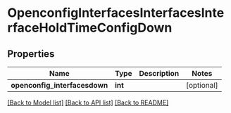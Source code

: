 # OpenconfigInterfacesInterfacesInterfaceHoldTimeConfigDown

## Properties
Name | Type | Description | Notes
------------ | ------------- | ------------- | -------------
**openconfig_interfacesdown** | **int** |  | [optional] 

[[Back to Model list]](../README.md#documentation-for-models) [[Back to API list]](../README.md#documentation-for-api-endpoints) [[Back to README]](../README.md)


